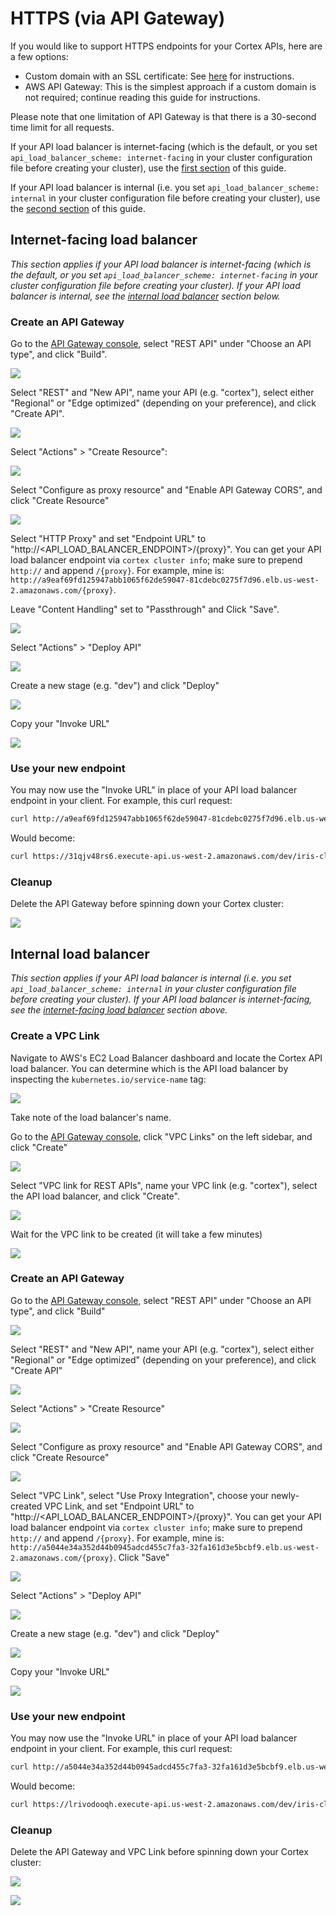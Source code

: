 # HTTPS (via API Gateway)

If you would like to support HTTPS endpoints for your Cortex APIs, here are a few options:

* Custom domain with an SSL certificate: See [here](custom-domain.md) for instructions.
* AWS API Gateway: This is the simplest approach if a custom domain is not required; continue reading this guide for instructions.

Please note that one limitation of API Gateway is that there is a 30-second time limit for all requests.

If your API load balancer is internet-facing (which is the default, or you set `api_load_balancer_scheme: internet-facing` in your cluster configuration file before creating your cluster), use the [first section](#internet-facing-load-balancer) of this guide.

If your API load balancer is internal (i.e. you set `api_load_balancer_scheme: internal` in your cluster configuration file before creating your cluster), use the [second section](#internal-load-balancer) of this guide.

## Internet-facing load balancer

_This section applies if your API load balancer is internet-facing (which is the default, or you set `api_load_balancer_scheme: internet-facing` in your cluster configuration file before creating your cluster). If your API load balancer is internal, see the [internal load balancer](#internal-load-balancer) section below._

### Create an API Gateway

Go to the [API Gateway console](https://console.aws.amazon.com/apigateway/home), select "REST API" under "Choose an API type", and click "Build".

![](https://user-images.githubusercontent.com/808475/78293216-18269e80-74dd-11ea-9e68-86922c2cbc7c.png)

Select "REST" and "New API", name your API (e.g. "cortex"), select either "Regional" or "Edge optimized" (depending on your preference), and click "Create API".

![](https://user-images.githubusercontent.com/808475/78293434-66d43880-74dd-11ea-92d6-692158171a3f.png)

Select "Actions" > "Create Resource":

![](https://user-images.githubusercontent.com/808475/80154502-8b6b7f80-8574-11ea-9c78-7d9f277bf55b.png)

Select "Configure as proxy resource" and "Enable API Gateway CORS", and click "Create Resource"

![](https://user-images.githubusercontent.com/808475/80154565-ad650200-8574-11ea-8753-808cd35902e2.png)

Select "HTTP Proxy" and set "Endpoint URL" to "http://<API_LOAD_BALANCER_ENDPOINT>/{proxy}". You can get your API load balancer endpoint via `cortex cluster info`; make sure to prepend `http://` and append `/{proxy}`. For example, mine is: `http://a9eaf69fd125947abb1065f62de59047-81cdebc0275f7d96.elb.us-west-2.amazonaws.com/{proxy}`.

Leave "Content Handling" set to "Passthrough" and Click "Save".

![](https://user-images.githubusercontent.com/808475/80154735-13ea2000-8575-11ea-83ca-58f182df83c6.png)

Select "Actions" > "Deploy API"

![](https://user-images.githubusercontent.com/808475/80154802-2c5a3a80-8575-11ea-9ab3-de89885fd658.png)

Create a new stage (e.g. "dev") and click "Deploy"

![](https://user-images.githubusercontent.com/808475/80154859-4431be80-8575-11ea-9305-50384b1f9847.png)

Copy your "Invoke URL"

![](https://user-images.githubusercontent.com/808475/80154911-5dd30600-8575-11ea-9682-1a7328783011.png)

### Use your new endpoint

You may now use the "Invoke URL" in place of your API load balancer endpoint in your client. For example, this curl request:

```bash
curl http://a9eaf69fd125947abb1065f62de59047-81cdebc0275f7d96.elb.us-west-2.amazonaws.com/iris-classifier -X POST -H "Content-Type: application/json" -d @sample.json
```

Would become:

```bash
curl https://31qjv48rs6.execute-api.us-west-2.amazonaws.com/dev/iris-classifier -X POST -H "Content-Type: application/json" -d @sample.json
```

### Cleanup

Delete the API Gateway before spinning down your Cortex cluster:

![](https://user-images.githubusercontent.com/808475/80155073-bdc9ac80-8575-11ea-99a1-95c0579da79e.png)

## Internal load balancer

_This section applies if your API load balancer is internal (i.e. you set `api_load_balancer_scheme: internal` in your cluster configuration file before creating your cluster). If your API load balancer is internet-facing, see the [internet-facing load balancer](#internet-facing-load-balancer) section above._

### Create a VPC Link

Navigate to AWS's EC2 Load Balancer dashboard and locate the Cortex API load balancer. You can determine which is the API load balancer by inspecting the `kubernetes.io/service-name` tag:

![](https://user-images.githubusercontent.com/808475/80142777-961c1980-8560-11ea-9202-40964dbff5e9.png)

Take note of the load balancer's name.

Go to the [API Gateway console](https://console.aws.amazon.com/apigateway/home), click "VPC Links" on the left sidebar, and click "Create"

![](https://user-images.githubusercontent.com/808475/80142466-0c6c4c00-8560-11ea-8293-eb5e5572b797.png)

Select "VPC link for REST APIs", name your VPC link (e.g. "cortex"), select the API load balancer, and click "Create".

![](https://user-images.githubusercontent.com/808475/80143027-03c84580-8561-11ea-92de-9ed0a5dfa593.png)

Wait for the VPC link to be created (it will take a few minutes)

![](https://user-images.githubusercontent.com/808475/80144088-bbaa2280-8562-11ea-901b-8520eb253df7.png)

### Create an API Gateway

Go to the [API Gateway console](https://console.aws.amazon.com/apigateway/home), select "REST API" under "Choose an API type", and click "Build"

![](https://user-images.githubusercontent.com/808475/78293216-18269e80-74dd-11ea-9e68-86922c2cbc7c.png)

Select "REST" and "New API", name your API (e.g. "cortex"), select either "Regional" or "Edge optimized" (depending on your preference), and click "Create API"

![](https://user-images.githubusercontent.com/808475/78293434-66d43880-74dd-11ea-92d6-692158171a3f.png)

Select "Actions" > "Create Resource"

![](https://user-images.githubusercontent.com/808475/80141938-3cffb600-855f-11ea-9c1c-132ca4503b7a.png)

Select "Configure as proxy resource" and "Enable API Gateway CORS", and click "Create Resource"

![](https://user-images.githubusercontent.com/808475/80142124-80f2bb00-855f-11ea-8e4e-9413146e0815.png)

Select "VPC Link", select "Use Proxy Integration", choose your newly-created VPC Link, and set "Endpoint URL" to "http://<API_LOAD_BALANCER_ENDPOINT>/{proxy}". You can get your API load balancer endpoint via `cortex cluster info`; make sure to prepend `http://` and append `/{proxy}`. For example, mine is: `http://a5044e34a352d44b0945adcd455c7fa3-32fa161d3e5bcbf9.elb.us-west-2.amazonaws.com/{proxy}`. Click "Save"

![](https://user-images.githubusercontent.com/808475/80147407-4f322200-8568-11ea-8ef5-df5164c1375f.png)

Select "Actions" > "Deploy API"

![](https://user-images.githubusercontent.com/808475/80147555-86083800-8568-11ea-86af-1b1e38c9d322.png)

Create a new stage (e.g. "dev") and click "Deploy"

![](https://user-images.githubusercontent.com/808475/80147631-a7692400-8568-11ea-8a09-13dbd50b17b9.png)

Copy your "Invoke URL"

![](https://user-images.githubusercontent.com/808475/80147716-c798e300-8568-11ea-9aef-7dd6fdf4a68a.png)

### Use your new endpoint

You may now use the "Invoke URL" in place of your API load balancer endpoint in your client. For example, this curl request:

```bash
curl http://a5044e34a352d44b0945adcd455c7fa3-32fa161d3e5bcbf9.elb.us-west-2.amazonaws.com/iris-classifier -X POST -H "Content-Type: application/json" -d @sample.json
```

Would become:

```bash
curl https://lrivodooqh.execute-api.us-west-2.amazonaws.com/dev/iris-classifier -X POST -H "Content-Type: application/json" -d @sample.json
```

### Cleanup

Delete the API Gateway and VPC Link before spinning down your Cortex cluster:

![](https://user-images.githubusercontent.com/808475/80149163-05970680-856b-11ea-9f82-61f4061a3321.png)

![](https://user-images.githubusercontent.com/808475/80149204-1ba4c700-856b-11ea-83f7-9741c78b6b95.png)
